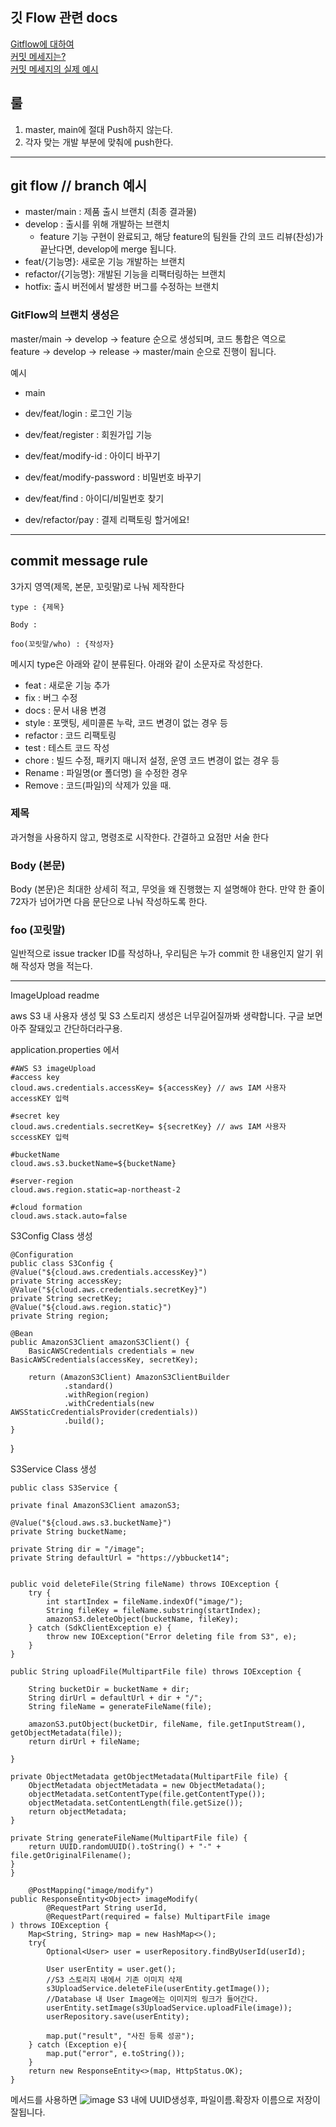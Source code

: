 ## 깃 Flow 관련 docs
[Gitflow에 대하여](https://velog.io/@couchcoding/%EC%B6%A9%EB%8F%8C-%EC%97%86%EB%8A%94-Git%EC%9D%84-%EC%9C%84%ED%95%B4-Git-Flow%EC%97%90-%EB%8C%80%ED%95%B4-%EC%95%8C%EC%95%84%EB%B3%B4%EC%9E%90)   
[커밋 메세지는?](https://puleugo.tistory.com/165)   
[커밋 메세지의 실제 예시](https://github.com/gyoogle/tech-interview-for-developer/blob/master/ETC/Git%20Commit%20Message%20Convention.md)


## 룰
1. master, main에 절대 Push하지 않는다.
2. 각자 맞는 개발 부분에 맞춰에 push한다.

---
## git flow // branch 예시

- master/main : 제품 출시 브랜치 (최종 결과물)
- develop : 출시를 위해 개발하는 브랜치
  - feature 기능 구현이 완료되고, 해당 feature의 팀원들 간의 코드 리뷰(찬성)가 끝난다면, develop에 merge 됩니다.
- feat/{기능명}: 새로운 기능 개발하는 브랜치
- refactor/{기능명}: 개발된 기능을 리팩터링하는 브랜치
- hotfix: 출시 버전에서 발생한 버그를 수정하는 브랜치

### GitFlow의 브랜치 생성은
master/main -> develop -> feature 순으로 생성되며, 코드 통합은 역으로   
feature -> develop -> release -> master/main 순으로 진행이 됩니다.


예시
- main
- dev/feat/login : 로그인 기능
- dev/feat/register : 회원가입 기능
- dev/feat/modify-id : 아이디 바꾸기
- dev/feat/modify-password : 비밀번호 바꾸기
- dev/feat/find : 아이디/비밀번호 찾기

- dev/refactor/pay : 결제 리팩토링 할거에요!

---
## commit message rule
3가지 영역(제목, 본문, 꼬릿말)로 나눠 제작한다
```
type : {제목}

Body : 

foo(꼬릿말/who) : {작성자}
```
메시지 type은 아래와 같이 분류된다. 아래와 같이 소문자로 작성한다.

- feat : 새로운 기능 추가
- fix : 버그 수정
- docs : 문서 내용 변경
- style : 포맷팅, 세미콜론 누락, 코드 변경이 없는 경우 등
- refactor : 코드 리팩토링
- test : 테스트 코드 작성
- chore : 빌드 수정, 패키지 매니저 설정, 운영 코드 변경이 없는 경우 등
- Rename : 파일명(or 폴더명) 을 수정한 경우
- Remove : 코드(파일)의 삭제가 있을 때.

### 제목 
과거형을 사용하지 않고, 명령조로 시작한다.
간결하고 요점만 서술 한다


### Body (본문)
   Body (본문)은 최대한 상세히 적고, 무엇을 왜 진행했는 지 설명해야 한다. 만약 한 줄이 72자가 넘어가면 다음 문단으로 나눠 작성하도록 한다.
   
### foo (꼬릿말)
일반적으로 issue tracker ID를 작성하나, 우리팀은 누가 commit 한 내용인지 알기 위해 작성자 명을 적는다.

--------------------------------------

ImageUpload readme

aws S3 내 사용자 생성 및 S3 스토리지 생성은 너무길어질까봐 생략합니다. 구글 보면 아주 잘돼있고 간단하더라구용.

application.properties 에서

    #AWS S3 imageUpload
    #access key
    cloud.aws.credentials.accessKey= ${accessKey} // aws IAM 사용자 accessKEY 입력

    #secret key
    cloud.aws.credentials.secretKey= ${secretKey} // aws IAM 사용자 sccessKEY 입력

    #bucketName
    cloud.aws.s3.bucketName=${bucketName}

    #server-region
    cloud.aws.region.static=ap-northeast-2

    #cloud formation
    cloud.aws.stack.auto=false

S3Config Class 생성

    @Configuration
    public class S3Config {
    @Value("${cloud.aws.credentials.accessKey}")
    private String accessKey;
    @Value("${cloud.aws.credentials.secretKey}")
    private String secretKey;
    @Value("${cloud.aws.region.static}")
    private String region;

    @Bean
    public AmazonS3Client amazonS3Client() {
        BasicAWSCredentials credentials = new BasicAWSCredentials(accessKey, secretKey);

        return (AmazonS3Client) AmazonS3ClientBuilder
                .standard()
                .withRegion(region)
                .withCredentials(new AWSStaticCredentialsProvider(credentials))
                .build();
    }
}

S3Service Class 생성


    public class S3Service {

    private final AmazonS3Client amazonS3;

    @Value("${cloud.aws.s3.bucketName}")
    private String bucketName;

    private String dir = "/image";
    private String defaultUrl = "https://ybbucket14";


    public void deleteFile(String fileName) throws IOException {
        try {
            int startIndex = fileName.indexOf("image/");
            String fileKey = fileName.substring(startIndex);
            amazonS3.deleteObject(bucketName, fileKey);
        } catch (SdkClientException e) {
            throw new IOException("Error deleting file from S3", e);
        }
    }

    public String uploadFile(MultipartFile file) throws IOException {

        String bucketDir = bucketName + dir;
        String dirUrl = defaultUrl + dir + "/";
        String fileName = generateFileName(file);

        amazonS3.putObject(bucketDir, fileName, file.getInputStream(), getObjectMetadata(file));
        return dirUrl + fileName;

    }

    private ObjectMetadata getObjectMetadata(MultipartFile file) {
        ObjectMetadata objectMetadata = new ObjectMetadata();
        objectMetadata.setContentType(file.getContentType());
        objectMetadata.setContentLength(file.getSize());
        return objectMetadata;
    }

    private String generateFileName(MultipartFile file) {
        return UUID.randomUUID().toString() + "-" + file.getOriginalFilename();
    }
    }

        @PostMapping("image/modify")
    public ResponseEntity<Object> imageModify(
            @RequestPart String userId,
            @RequestPart(required = false) MultipartFile image
    ) throws IOException {
        Map<String, String> map = new HashMap<>();
        try{
            Optional<User> user = userRepository.findByUserId(userId);

            User userEntity = user.get();
            //S3 스토리지 내에서 기존 이미지 삭제
            s3UploadService.deleteFile(userEntity.getImage());
            //Database 내 User Image에는 이미지의 링크가 들어간다.
            userEntity.setImage(s3UploadService.uploadFile(image));
            userRepository.save(userEntity);
            
            map.put("result", "사진 등록 성공");
        } catch (Exception e){
            map.put("error", e.toString());
        }
        return new ResponseEntity<>(map, HttpStatus.OK);
    }

메서드를 사용하면 
![image](https://github.com/minebean0502/k_relax_world_likelion/assets/94902010/e49b8e3d-d0bb-4ac9-bd71-bf925c7db334)
S3 내에 UUID생성후, 파일이름.확장자 이름으로 저장이 잘됩니다.



